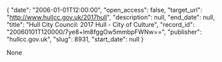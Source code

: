 {
  "date": "2006-01-01T12:00:00", 
  "open_access": false, 
  "target_url": "http://www.hullcc.gov.uk/2017hull", 
  "description": null, 
  "end_date": null, 
  "title": "Hull City Council: 2017 Hull - City of Culture", 
  "record_id": "20060101T120000/7ye8+lm8fggOw5mmbpFWNw==", 
  "publisher": "hullcc.gov.uk", 
  "slug": 8931, 
  "start_date": null
}

None